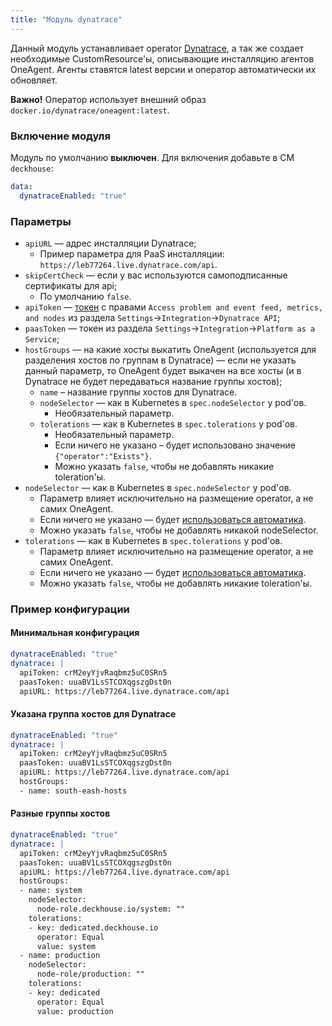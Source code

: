 ```yaml
---
title: "Модуль dynatrace"
---
```


Данный модуль устанавливает operator [Dynatrace](https://www.dynatrace.com/), а так же создает необходимые CustomResource'ы, описывающие инсталляцию агентов OneAgent. Агенты ставятся latest версии и оператор автоматически их обновляет.

**Важно!** Оператор использует внешний образ `docker.io/dynatrace/oneagent:latest`.

### Включение модуля

Модуль по умолчанию **выключен**. Для включения добавьте в CM `deckhouse`:

```yaml
data:
  dynatraceEnabled: "true"
```

### Параметры

* `apiURL` — адрес инсталляции Dynatrace;
    * Пример параметра для PaaS инсталляции: `https://leb77264.live.dynatrace.com/api`.
* `skipCertCheck` — если у вас используются самоподписанные сертификаты для api;
    * По умолчанию `false`.
* `apiToken` — [токен](https://www.dynatrace.com/support/help/reference/dynatrace-concepts/what-is-an-access-token/) с правами `Access problem and event feed, metrics, and nodes` из раздела `Settings`->`Integration`->`Dynatrace API`;
* `paasToken` — токен из раздела `Settings`->`Integration`->`Platform as a Service`;
* `hostGroups` — на какие хосты выкатить OneAgent (используется для разделения хостов по группам в Dynatrace) — если не указать данный параметр, тo OneAgent будет выкачен на все хосты (и в Dynatrace не будет передаваться название группы хостов);
    * `name` – название группы хостов для Dynatrace.
    * `nodeSelector` — как в Kubernetes в `spec.nodeSelector` у pod'ов.
        * Необязательный параметр.
    * `tolerations` — как в Kubernetes в `spec.tolerations` у pod'ов.
        * Необязательный параметр.
        * Если ничего не указано – будет использовано значение `{"operator":"Exists"}`.
        * Можно указать `false`, чтобы не добавлять никакие toleration'ы.
* `nodeSelector` — как в Kubernetes в `spec.nodeSelector` у pod'ов.
    * Параметр влияет исключительно на размещение operator, а не самих OneAgent.
    * Если ничего не указано — будет [использоваться автоматика](/overview.html#выделение-узлов-под-определенный-вид-нагрузки).
    * Можно указать `false`, чтобы не добавлять никакой nodeSelector.
* `tolerations` — как в Kubernetes в `spec.tolerations` у pod'ов.
    * Параметр влияет исключительно на размещение operator, а не самих OneAgent.
    * Если ничего не указано — будет [использоваться автоматика](/overview.html#выделение-узлов-под-определенный-вид-нагрузки).
    * Можно указать `false`, чтобы не добавлять никакие toleration'ы.

### Пример конфигурации


#### Минимальная конфигурация
```yaml
dynatraceEnabled: "true"
dynatrace: |
  apiToken: crM2eyYjvRaqbmz5uC0SRn5
  paasToken: uuaBV1LsSTCOXqgszgDst0n
  apiURL: https://leb77264.live.dynatrace.com/api
```

#### Указана группа хостов для Dynatrace

```yaml
dynatraceEnabled: "true"
dynatrace: |
  apiToken: crM2eyYjvRaqbmz5uC0SRn5
  paasToken: uuaBV1LsSTCOXqgszgDst0n
  apiURL: https://leb77264.live.dynatrace.com/api
  hostGroups:
  - name: south-eash-hosts
```

#### Разные группы хостов
```yaml
dynatraceEnabled: "true"
dynatrace: |
  apiToken: crM2eyYjvRaqbmz5uC0SRn5
  paasToken: uuaBV1LsSTCOXqgszgDst0n
  apiURL: https://leb77264.live.dynatrace.com/api
  hostGroups:
  - name: system
    nodeSelector:
      node-role.deckhouse.io/system: ""
    tolerations:
    - key: dedicated.deckhouse.io
      operator: Equal
      value: system
  - name: production
    nodeSelector:
      node-role/production: ""
    tolerations:
    - key: dedicated
      operator: Equal
      value: production
```
